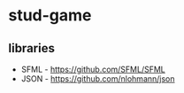 # stud-game

## libraries

* SFML - https://github.com/SFML/SFML
* JSON - https://github.com/nlohmann/json

